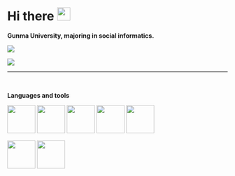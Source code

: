 # Hi there <img src="https://media.giphy.com/media/hvRJCLFzcasrR4ia7z/giphy.gif" height=30px>

**Gunma University, majoring in social informatics.**<br>

<p>
<img src="https://github-readme-stats.vercel.app/api?username=sgrkn&count_private=true&show_icons=true&custom_title=Github%20Status&hide_border=true&bg_color=ffffff00&title_color=a569bd&icon_color=a569bd&text_color=CCCCFF"/>
</p>
<p>
<img src="https://github-readme-stats.vercel.app/api/top-langs/?username=sgrkn&layout=compact&hide_border=true&bg_color=ffffff00&title_color=a569bd&icon_color=a569bd &text_color=CCCCFF"/>
</p>

---

<br/>

**Languages and tools**
<p>
    <img src="https://cdn.jsdelivr.net/gh/devicons/devicon/icons/python/python-original.svg" height=64 />
    <img src="https://cdn.jsdelivr.net/gh/devicons/devicon/icons/ruby/ruby-original.svg"
    height=64 />
    <img src="https://cdn.jsdelivr.net/gh/devicons/devicon/icons/html5/html5-original.svg" height=64 />
    <img src="https://cdn.jsdelivr.net/gh/devicons/devicon/icons/css3/css3-original.svg" height=64 />
    <img src="https://cdn.jsdelivr.net/gh/devicons/devicon/icons/javascript/javascript-original.svg" height=64 />          
          
</p>
<p>
     <img src="https://cdn.jsdelivr.net/gh/devicons/devicon/icons/raspberrypi/raspberrypi-original.svg" height=64/>
    <img src="https://cdn.jsdelivr.net/gh/devicons/devicon/icons/arduino/arduino-original.svg" height=64 />
</p>

